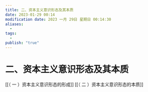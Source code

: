 ```yaml
---
title: 二、资本主义意识形态及其本质
date: 2023-01-29 00:14
modification date: 2023 一月 29日 星期日 00:14:30
aliases:
  - 
tags:
  - 
publish: "true"
---
```


# 二、资本主义意识形态及其本质

[[（ 一 ）资本主义意识形态的形成]]
[[（ 二 ）资本主义意识形态的本质]]

